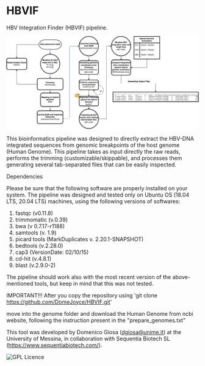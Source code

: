 # HBVIF
HBV Integration Finder (HBVIF) pipeline.


![alt text](https://github.com/DomeJoyce/HBVIF/blob/master/HBVIF_22.drawio.png?raw=true)

This bioinformatics pipeline was designed to directly extract the HBV-DNA integrated sequences from genomic breakpoints of the host genome (Human Genome).
This pipeline takes as input directly the raw reads, performs the trimming (customizable/skippable), and processes them generating several tab-separated files that can be easily inspected.

Dependencies

Please be sure that the following software are properly installed on your system.
The pipeline was designed and tested only on Ubuntu OS (18.04 LTS, 20.04 LTS) machines, using the following versions of softwares:
1) fastqc (v0.11.8)
2) trimmomatic (v.0.39)
3) bwa (v 0.7.17-r1188)
4) samtools (v. 1.9)
5) picard tools (MarkDuplicates v. 2.20.1-SNAPSHOT)
6) bedtools (v.2.28.0)
7) cap3 (VersionDate: 02/10/15)
8) cd-hit (v.4.8.1)
9) blast (v.2.9.0-2)

The pipeline should work also with the most recent version of the above-mentioned tools, but keep in mind that this was not tested.

IMPORTANT!!!
After you copy the repository using
'git clone https://github.com/DomeJoyce/HBVIF.git'

move into the genome folder and download the Human Genome from ncbi website, following the instruction present in the "prepare_genomes.txt"

This tool was developed by Domenico Giosa (dgiosa@unime.it) at the University of Messina, in collaboration with Sequentia Biotech SL (https://www.sequentiabiotech.com/).

![GPL Licence](https://github.com/DomeJoyce/HBVIF/Licence)
